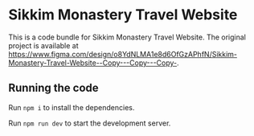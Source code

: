 
  # Sikkim Monastery Travel Website 

  This is a code bundle for Sikkim Monastery Travel Website. The original project is available at https://www.figma.com/design/o8YdNLMA1e8d6OfGzAPhfN/Sikkim-Monastery-Travel-Website--Copy---Copy---Copy-.

  ## Running the code

  Run `npm i` to install the dependencies.

  Run `npm run dev` to start the development server.
  